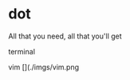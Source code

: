 # dot
All that you need, all that you'll get

terminal
[](./imgs/visual.png)

vim
[](./imgs/vim.png
